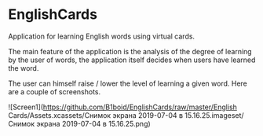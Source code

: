 # EnglishCards

Application for learning English words using virtual cards.

The main feature of the application is the analysis of the degree of learning by the user of words, the application itself decides when users have learned the word.

The user can himself raise / lower the level of learning a given word. Here are a couple of screenshots.

![Screen1](https://github.com/B1boid/EnglishCards/raw/master/English Cards/Assets.xcassets/Снимок экрана 2019-07-04 в 15.16.25.imageset/Снимок экрана 2019-07-04 в 15.16.25.png)
